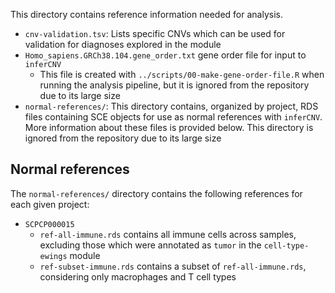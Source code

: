 This directory contains reference information needed for analysis.

* `cnv-validation.tsv`: Lists specific CNVs which can be used for validation for diagnoses explored in the module
* `Homo_sapiens.GRCh38.104.gene_order.txt` gene order file for input to `inferCNV`
  * This file is created with `../scripts/00-make-gene-order-file.R` when running the analysis pipeline, but it is ignored from the repository due to its large size
* `normal-references/`: This directory contains, organized by project, RDS files containing SCE objects for use as normal references with `inferCNV`.
More information about these files is provided below.
This directory is ignored from the repository due to its large size



## Normal references

The `normal-references/` directory contains the following references for each given project:

* `SCPCP000015`
  * `ref-all-immune.rds` contains all immune cells across samples, excluding those which were annotated as `tumor` in the `cell-type-ewings` module
  * `ref-subset-immune.rds` contains a subset of `ref-all-immune.rds`, considering only macrophages and T cell types
